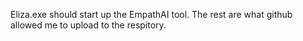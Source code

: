 Eliza.exe should start up the EmpathAI tool. The rest are what github allowed me to upload to the respitory.
